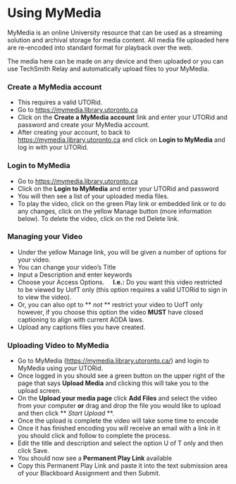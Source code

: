 # Using MyMedia

MyMedia is an online University resource that can be used as a streaming solution and archival storage for media content. All media file uploaded here are re-encoded into standard format for playback over the web.

The media here can be made on any device and then uploaded or you can use TechSmith Relay and automatically upload files to your MyMedia.

### Create a MyMedia account
   * This requires a valid UTORid.<br>
   * Go to https://mymedia.library.utoronto.ca<br>
   * Click on the **Create a MyMedia account** link and enter your UTORid and password and create your MyMedia account. <br>
   * After creating your account, to back to https://mymedia.library.utoronto.ca and click on **Login to MyMedia** and log in with your UTORid.

### Login to MyMedia

   * Go to https://mymedia.library.utoronto.ca
   * Click on the **Login to MyMedia** and enter your UTORid and password
   * You will then see a list of your uploaded media files.
   * To play the video, click on the green Play link or embedded link or to do any changes, click on the yellow Manage button (more information below). To delete the video, click on the red Delete link.

### Managing your Video
   * Under the yellow Manage link, you will be given a number of options for your video.
   * You can change your video’s Title
   * Input a Description and enter keywords
   * Choose your Access Options. &nbsp;&nbsp;&nbsp; **I.e.:** Do you want this video restricted to be viewed by UofT only (this option requires a valid UTORid to sign in to view the video). <br>
   * Or, you can also opt to ** _not_ ** restrict your video to UofT only however, if you choose this option the video **MUST** have closed captioning to align with current AODA laws.
   * Upload any captions files you have created.


### Uploading Video to MyMedia
   * Go to MyMedia (https://mymedia.library.utoronto.ca/) and login to MyMedia using your UTORid.
   * Once logged in you should see a green button on the upper right of the page that says **Upload Media** and clicking this will take you to the upload screen.
   * On the **Upload your media page** click **Add Files** and select the video from your computer **or** drag and drop the file you would like to upload and then click ** _Start Upload_ **.
   * Once the upload is complete the video will take some time to encode
   * Once it has finished encoding you will receive an email with a link in it you should click and follow to complete the process.
   * Edit the title and description and select the option U of T only and then click Save.
   * You should now see a **Permanent Play Link** available
   * Copy this Permanent Play Link and paste it into the text submission area of your Blackboard Assignment and then Submit.
